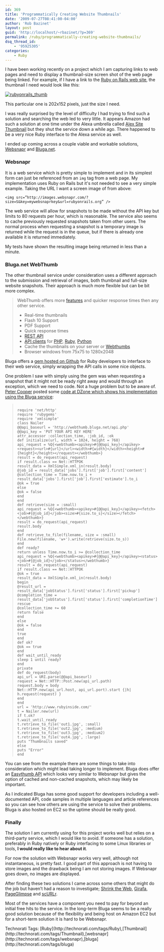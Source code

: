 ```yaml
---
id: 369
title: 'Programmatically Creating Website Thumbnails'
date: '2009-07-27T08:41:00-04:00'
author: 'Rob Bazinet'
layout: post
guid: 'http://localhost/~rbazinet/?p=369'
permalink: /ruby/programmatically-creating-website-thumbnails/
dsq_thread_id:
    - '95925305'
categories:
    - Ruby
---
```


I have been working recently on a project which I am capturing links to web pages and need to display a thumbnail-size screen shot of the web page being linked. For example, if I have a link to the [Ruby on Rails web site](http://rubyonrails.org/), the thumbnail I need would look like this:

[![rubyonrails_thumb](https://accidentaltechnologist.com/files/media/image/WindowsLiveWriter/DisplayingDynamicScreenShots_8E49/rubyonrails_thumb_thumb.jpg "rubyonrails_thumb")](https://accidentaltechnologist.com/files/media/image/WindowsLiveWriter/DisplayingDynamicScreenShots_8E49/rubyonrails_thumb_2.jpg)

This particular one is 202x152 pixels, just the size I need.

I was really surprised by the level of difficulty I had trying to find such a solution and searching the web led to very little. It appears Amazon had such a solution at one time under the Alexa umbrella called [Alex Site Thumbnail](http://aws.amazon.com/ast/) but they shut the service down a while ago. There happened to be a very nice Ruby interface to the Alexa service as well.

I ended up coming across a couple viable and workable solutions, [Websnapr](http://www.websnapr.com/) and [Bluga.net](http://webthumb.bluga.net/home).

### Websnapr

It is a web service which is pretty simple to implement and in its simplest form can just be referenced from an `img` tag from a web page. My implementation uses Ruby on Rails but it's not needed to see a very simple example. Taking the URL I want a screen image of from above:

`<img src=”http://images.websnapr.com/?size=S&key=mywebsnaprkey&url=rubyonrails.org” />`

The web service will allow for snapshots to be made without the API key but limits to 80 requests per hour, which is reasonable. The service also seems to cache previously requested snapshots taken from other users. The normal process when requesting a snapshot is a temporary image is returned while the request is in the queue, but if there is already one available it is returned immediately.

My tests have shown the resulting image being returned in less than a minute.

### Bluga.net WebThumb

The other thumbnail service under consideration uses a different approach to the submission and retrieval of images, both thumbnail and full-size website snapshots. Their approach is much more flexible but can be bit more complex.

> WebThumb offers more [features](http://webthumb.bluga.net/features) and quicker response times then any other service.
> 
> - Real-time thumbnails
> - Flash 10 Support
> - PDF Support
> - Quick response times
> - [REST API](http://webthumb.bluga.net/api)
> - [API clients](http://webthumb.bluga.net/wrappers) for [PHP](http://webthumb.bluga.net/wrapper-php-), [Ruby](http://webthumb.bluga.net/wrapper-ruby), [Python](http://webthumb.bluga.net/wrapper-python)
> - Cache the thumbnails on your server or [Webthumbs](http://webthumb.bluga.net/api-easythumb)
> - Browser windows from 75x75 to 1280x2048

Bluga offers a [gem hosted on Github](http://github.com/simplificator/rwebthumb/tree/master) for Ruby developers to interface to their web service, simply wrapping the API calls in some nice objects.

One problem I saw with simply using the gem was when requesting a snapshot that it might not be ready right away and would through an exception, which we need to code. Not a huge problem but to be aware of. [Peter Cooper](http://www.petercooper.co.uk/) posted some [code at DZone which shows his implementation using the Bluga service](http://snippets.dzone.com/posts/show/3621):

> ```
> 
> require 'net/http'
> require 'rubygems'
> require 'xmlsimple'
> class Nailer
> @@api_baseurl = 'http://webthumb.bluga.net/api.php'
> @@api_key = 'PUT YOUR API KEY HERE'
> attr_accessor :collection_time, :job_id, :ok
> def initialize(url, width = 1024, height = 768)
> api_request = %Q{<webthumb><apikey>#{@@api_key}</apikey><request><url>#{url}</url><width>#{width}</width><height>#{height}</height></request></webthumb>}
> result = do_request(api_request)
> if result.class == Net::HTTPOK
> result_data = XmlSimple.xml_in(result.body)
> @job_id = result_data['jobs'].first['job'].first['content']
> @collection_time = Time.now.to_i + result_data['jobs'].first['job'].first['estimate'].to_i
> @ok = true
> else
> @ok = false
> end
> end
> def retrieve(size = :small)
> api_request = %Q{<webthumb><apikey>#{@@api_key}</apikey><fetch><job>#{@job_id}</job><size>#{size.to_s}</size></fetch></webthumb>}
> result = do_request(api_request)
> result.body
> end
> def retrieve_to_file(filename, size = :small)
> File.new(filename, 'w+').write(retrieve(size.to_s))
> end
> def ready?
> return unless Time.now.to_i >= @collection_time
> api_request = %Q{<webthumb><apikey>#{@@api_key}</apikey><status><job>#{@job_id}</job></status></webthumb>}
> result = do_request(api_request)
> if result.class == Net::HTTPOK
> @ok = true
> result_data = XmlSimple.xml_in(result.body)
> begin
> @result_url = result_data['jobStatus'].first['status'].first['pickup']
> @completion_time = result_data['jobStatus'].first['status'].first['completionTime']
> rescue
> @collection_time += 60
> return false
> end
> else
> @ok = false
> end
> true
> end
> def ok?
> @ok == true
> end
> def wait_until_ready
> sleep 1 until ready?
> end
> private
> def do_request(body)
> api_url = URI.parse(@@api_baseurl)
> request = Net::HTTP::Post.new(api_url.path)
> request.body = body
> Net::HTTP.new(api_url.host, api_url.port).start {|h| h.request(request) }
> end
> end
> url = 'http://www.rubyinside.com/'
> t = Nailer.new(url)
> if t.ok?
> t.wait_until_ready
> t.retrieve_to_file('out1.jpg', :small)
> t.retrieve_to_file('out2.jpg', :medium)
> t.retrieve_to_file('out3.jpg', :medium2)
> t.retrieve_to_file('out4.jpg', :large)
> puts "Thumbnails saved"
> else
> puts "Error"
> end
> ```

You can see from the example there are some things to take into consideration which might lead taking longer to implement. Bluga does offer an [Easythumb API](http://webthumb.bluga.net/api-easythumb) which looks very similar to Websnapr but gives the option of cached and non-cached snapshots, which may likely be important.

As I indicated Bluga has some good support for developers including a well-documented API, code samples in multiple languages and article references so you can see how others are using the service to solve their problems. Bluga is also hosted on EC2 so the uptime should be really good.

### Finally

The solution I am currently using for this project works well but relies on a third-party service, which I would like to avoid. If someone has a solution, preferably in Ruby natively or Ruby interfacing to some Linux libraries or tools, **I would really like to hear about it**.

For now the solution with Websnapr works very well, although not instantaneous, is pretty fast. I good part of this approach is not having to store images and the drawback being I am not storing images. If Websnapr goes down, no images are displayed.

After finding these two solutions I came across some others that might do the job but haven’t had a reason to investigate; [Shrink the Web](http://www.shrinktheweb.com/), [Girafa](http://www.girafa.com/), [PageGlimpse](http://www.pageglimpse.com/) and [scURLr](http://www.scurlr.com/com.boxysystems.scurlr.Main/Main.html).

Most of the services have a component you need to pay for beyond an initial free hits to the service. In the long-term Bluga seems to be a really good solution because of the flexibility and being host on Amazon EC2 but for a short-term solution it is hard to be Websnapr.

<div class="wlWriterEditableSmartContent" id="scid:0767317B-992E-4b12-91E0-4F059A8CECA8:6e4891b0-9100-479a-92d9-099dd1653b9e" style="margin: 0px; padding: 0px; display: inline; float: none;">Technorati Tags: [Ruby](http://technorati.com/tags/Ruby),[Thumbnail](http://technorati.com/tags/Thumbnail),[websnapr](http://technorati.com/tags/websnapr),[bluga](http://technorati.com/tags/bluga)</div>